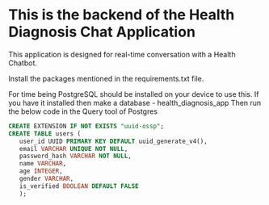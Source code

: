 # This is the backend of the Health Diagnosis Chat Application
 This application is designed for real-time conversation with a Health Chatbot.

 Install the packages mentioned in the requirements.txt file.

 For time being PostgreSQL should be installed on your device to use this. 
If you have it installed then make a database - health_diagnosis_app
 Then run the below code in the Query tool of Postgres
 ```sql
 CREATE EXTENSION IF NOT EXISTS "uuid-ossp";
 CREATE TABLE users (
    user_id UUID PRIMARY KEY DEFAULT uuid_generate_v4(),
    email VARCHAR UNIQUE NOT NULL,
    password_hash VARCHAR NOT NULL,
    name VARCHAR,
    age INTEGER,
    gender VARCHAR,
    is_verified BOOLEAN DEFAULT FALSE
    );

